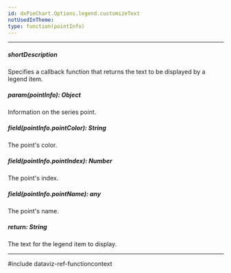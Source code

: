 ```yaml
---
id: dxPieChart.Options.legend.customizeText
notUsedInTheme: 
type: function(pointInfo)
---
```

---
##### shortDescription
Specifies a callback function that returns the text to be displayed by a legend item.

##### param(pointInfo): Object
Information on the series point.

##### field(pointInfo.pointColor): String
The point's color.

##### field(pointInfo.pointIndex): Number
The point's index.

##### field(pointInfo.pointName): any
The point's name.

##### return: String
The text for the legend item to display.

---
#include dataviz-ref-functioncontext